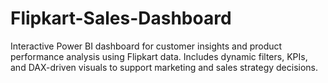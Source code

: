 # Flipkart-Sales-Dashboard
Interactive Power BI dashboard for customer insights and product performance analysis using Flipkart data. Includes dynamic filters, KPIs, and DAX-driven visuals to support marketing and sales strategy decisions.
